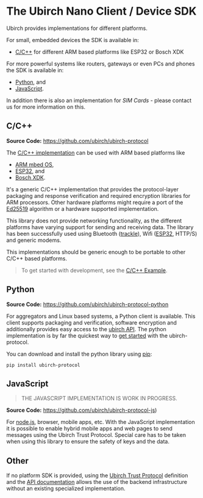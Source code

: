 # The Ubirch Nano Client / Device SDK

Ubirch provides implementations for different platforms.

For small, embedded devices the SDK is available in:
* [C/C++](#CC) for different ARM based platforms like ESP32 or Bosch XDK

For more powerful systems like routers, gateways or even PCs and phones the SDK is available in:
* [Python](#Python), and
* [JavaScript](#JavaScript).

In addition there is also an implementation for *SIM Cards* - please contact us for more information on this.

## C/C++
**Source Code:** https://github.com/ubirch/ubirch-protocol

The [C/C++ implementation](https://github.com/ubirch/ubirch-protocol) can be used with ARM based platforms like

* [ARM mbed OS](https://mbed.com),
* [ESP32](https://www.espressif.com/en/products/hardware/esp32/overview), and
* [Bosch XDK](https://xdk.bosch-connectivity.com/home).

It's a generic C/C++ implementation that provides the protocol-layer packaging and response verification and required encryption
libraries for ARM processors. Other hardware platforms might require a port of the [Ed25519](https://ed25519.cr.yp.to/)
algorithm or a hardware supported implementation.

This library does not provide networking functionality, as the different platforms have varying support for sending
and receiving data. The library has been successfully used using Bluetooth ([trackle](trackle.de)), Wifi
([ESP32](https://github.com/ubirch/example-esp32), HTTP/S) and generic modems.   

This implementations should be generic enough to be portable to other C/C++ based platforms.

> To get started with development, see the [C/C++ Example](examples#cc).


## Python
**Source Code:** https://github.com/ubirch/ubirch-protocol-python

For aggregators and Linux based systems, a Python client is available. This client supports packaging and verification, software encryption and additionally provides easy access to the [ubirch API](api). The python implementation is by
far the quickest way to [get started](examples#python-client) with the ubirch-protocol.

You can download and install the python library using [pip](https://pypi.org/project/pip/):
```
pip install ubirch-protocol
```

## JavaScript
> THE JAVASCRIPT IMPLEMENTATION IS WORK IN PROGRESS.

**Source Code:** https://github.com/ubirch/ubirch-protocol-js)

For [node.js](https://nodejs.org), browser, mobile apps, etc. With the JavaScript implementation it is possible to enable hybrid mobile apps and web pages to send messages using the Ubirch Trust Protocol. Special care has to be taken when using this library to ensure the safety of keys and the data.


## Other

If no platform SDK is provided, using the [Ubirch Trust Protocol](https://github.com/ubirch/ubirch-protocol/blob/master/README.md#basic-message-format) definition and the [API documentation](api) allows the use of the backend infrastructure without an existing specialized implementation.
